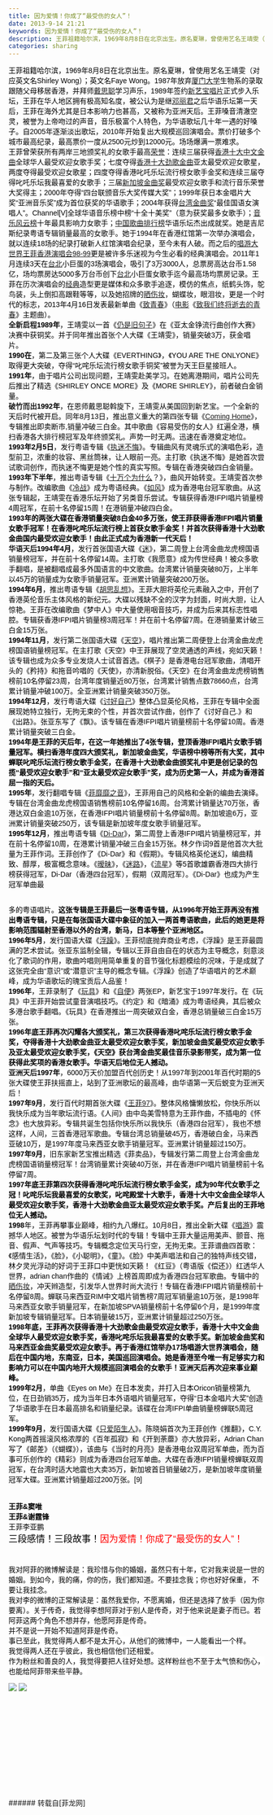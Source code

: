 ```yaml
---
title: 因为爱情！你成了“最受伤的女人”！
date: 2013-9-14 21:21
keywords: 因为爱情！你成了“最受伤的女人”！
description: 王菲祖籍哈尔滨，1969年8月8日在北京出生。原名夏琳，曾使用艺名王靖雯（对应英文名Shirley Wong）；英文名Faye Wong。1987年放弃厦门大学生物系的录取跟随父母移居香港，并拜师戴思聪学习声乐，1989年签约新艺宝唱片正式步入乐坛，王菲在华人地区拥有极高知名度，被公认为是继邓丽君之后华语乐坛第一天后，王菲在海外尤其是日本影响力也甚高，又被称为亚洲天后。王菲嗓音清澈空灵，被誉为上帝吻过的声音，音乐极富个人特色，为华语歌坛几十年一遇的好嗓子。自2005年逐渐淡出歌坛，2010年开始复出大规模巡回演唱会。票价打破多个城市最高纪录，最高票价一度从2500元炒到12000元。场场爆满一票难求。王菲曾荣获所有两岸三地颁奖礼的女歌手最高荣誉：连续三届获得香港十大中文金曲全球华人最受欢迎女歌手奖；七度夺得香港十大劲歌金曲亚太最受欢迎女歌星，两度夺得最受欢迎女歌星；四度夺得香港叱吒乐坛流行榜女歌手金奖和连续三届夺得叱吒乐坛我最喜爱的女歌手；三届新加坡金曲奖最受欢迎女歌手和流行音乐荣誉大奖得主；2000年夺得“四台联颁音乐大奖传媒大奖”；1999年获日本金唱片大奖“亚洲音乐奖”成为首位获奖的华语歌手；2004年获得台湾金曲奖“最佳国语女演唱人”。Channel[V]全球华语音乐榜中榜“十全十美奖”（意为获奖最多女歌手）；音乐风云榜十年最具影响力女歌手；中国歌曲排行榜华语乐坛杰出成就奖。她是吉尼斯纪录粤语专辑销量最高的女歌手。她于1994年在香港红馆第一次举办演唱会，就以连续18场的纪录打破新人红馆演唱会纪录，至今未有人破。而之后的唱游大世界王菲香港演唱会98-99更是被许多乐迷视为今生必看的经典演唱会。2011年1月连续3天在台北小巨蛋的3场演唱会，吸引了3万3000人，总票房高达台币1.58亿，场均票房达5000多万台币创下台北小巨蛋女歌手迄今最高场均票房记录。王菲在历次演唱会的经典造型更是媒体和众多歌手追逐，模仿的焦点，纸鹤头饰，鸵鸟装，头上倒扣高跟鞋等等，以及她招牌的晒伤妆，蝴蝶妆，眼泪妆，更是一个时代的标志，2013年4月16日发表最新单曲《致青春》（电影《致我们终将逝去的青春》主题曲）。全新启程1989年，王靖雯以一首《仍是旧句子》在《亚太金铮流行曲创作大赛》决赛中获铜奖。并于同年推出首张个人大碟《王靖雯》，销量突破3万，获金唱片。1990在，第二及第三张个人大碟《EVERTHING》，《YOU ARE THE ONLYONE》取得更大突破，夺得“叱咤乐坛流行榜女歌手铜奖”被誉为天王巨星接班人。1991年，由于唱片公司出现问题，王靖雯赴美学习。在她离港期间，唱片公司先后推出了精选《SHIRLEY ONCE MORE》及《MORE SHIRLEY》，前者破白金销量。破竹而出1992年，在恩师戴思聪斡旋下，王靖雯从美国回到新艺宝。一个全新的天后时代被开启。同年8月13日，推出意义重大的第四张专辑《Coming Home》，专辑推出即卖断市,销量冲破三白金。其中歌曲《容易受伤的女人》红遍全港，横扫香港各大排行榜冠军及年终颁奖礼。声势一时无两。迅速在香港奠定地位。1993年2月5日，发行粤语专辑《执迷不悔》。专辑曲风有灵魂乐式的演唱色彩，造型前卫，浓重的妆容、黑丝筒袜，让人眼前一亮。主打歌《执迷不悔》是她首次尝试歌词创作，而执迷不悔更是她个性的真实写照。专辑在香港突破四白金销量。1993年下半年，推出粤语专辑《十万个为什么？》，曲风开始转变。王靖雯首次参与制作。改编歌曲《冷战》成为粤语经典。《如风》成为香港电台冠军歌曲。从这张专辑起，王靖雯在香港乐坛开始了另类音乐尝试。专辑获得香港IFPI唱片销量榜4周冠军，在前十名停留15周！在港销量冲破四白金。1993年的两张大碟在香港销量突破8白金40多万张，使王菲获得香港IFPI唱片销量女歌手冠军！在香港叱咤乐坛流行榜上首获女歌手金奖！并首次获得香港十大劲歌金曲国内最受欢迎女歌手！由此正式成为香港新一代天后！华语天后1994年4月，发行首张国语大碟《迷》，第二周登上台湾金曲龙虎榜国语销量榜冠军，并在前十名停留14周。主打歌《我愿意》成为传世经典！被众多歌手翻唱，是被翻唱成最多外国语言的中文歌曲。台湾累计销量突破80万，上半年以45万的销量成为女歌手销量冠军。亚洲累计销量突破200万张。1994年6月，推出粤语专辑《胡思乱想》。王菲大胆将英伦元素融入之中，开创了香港英伦音乐主体风格的新纪元。大碟以残缺不全的汉字为封面，时尚大胆，让人惊艳。王菲在改编歌曲《梦中人》中大量使用咽音技巧，并成为后来其标志性唱腔。专辑获香港IFPI唱片销量榜3周冠军！并在前十名停留7周。在港销量累计破三白金15万张。1994年11月，发行第二张国语大碟《天空》，唱片推出第二周便登上台湾金曲龙虎榜国语销量榜冠军。在主打歌《天空》中王菲展现了空灵通透的声线，宛如天籁！该专辑也成为众多专业发烧人士试音首选。《棋子》是香港电台冠军歌曲，清唱开头的《矜持》和拖音吟唱的《天使》，亦清新脱俗。《天空》在台湾金曲龙虎榜销售榜前10名停留23周，台湾年度销量近80万张，台湾累计销售点数78660点，台湾累计销量冲破100万。全亚洲累计销量突破350万张。1994年12月，发行粤语大碟《讨好自己》整体凸显英伦风格，王菲在专辑中全面展现她特立独行，无拘无束的个性，并首次尝试作曲，创作了《讨好自己.》和《出路》。张亚东写了《飘》。该专辑在香港IFPI唱片销量榜前十名停留10周。香港累计销量突破三白金。1994年是王菲的天后年，在这一年她推出了4张专辑，登顶香港IFPI唱片女歌手销量冠军。横扫香港年度四大颁奖礼，新加坡金曲奖，华语榜中榜等所有大奖，其中蝉联叱咤乐坛流行榜女歌手金奖，在香港十大劲歌金曲颁奖礼中更是创记录的包揽“最受欢迎女歌手”和“亚太最受欢迎女歌手”奖，成为历史第一人，并成为香港首屈一指的天后。1995年，发行翻唱专辑《菲靡靡之音》，王菲用自己的风格和全新的编曲去演绎。专辑在台湾金曲龙虎榜国语销售榜前10名停留16周。台湾累计销量达70万张，香港达双白金逾10万张，在香港IFPI唱片销量榜前十名停留8周。新加坡逾6万，亚洲累计销量突破250万，该专辑是新加坡年度女歌手销量冠军。1995年12月，推出粤语专辑《Di-Dar》，第二周登上香港IFPI唱片销量榜冠军，并在前十名停留10周，在港累计销量冲破三白金15万张。林夕作词9首是他首次大批量为王菲作词。王菲创作了《Di-Dar》和《假期》。专辑风格英伦迷幻，编曲精致、醇厚，极富概念意味。《暧昧》，《迷路》，《流星》等5首歌雄霸香港四大排行榜获得冠军，Di-Dar（香港四台冠军），假期（双周冠军）。《Di-Dar》也成为产生冠军单曲最多的粤语唱片。这张专辑是王菲最后一张粤语专辑，从1996年开始王菲再没有推出粤语专辑，只是在每张国语大碟中象征的加入一两首粤语歌曲，此后的她更是将影响范围辐射至香港以外的台湾，新马，日本等整个亚洲地区。1996年5月，发行国语大碟《浮躁》。王菲彻底抛弃商业考虑，《浮躁》是王菲最圆满的艺术尝试。张亚东监制全辑，专辑以王菲自由自在的状态为主导概念，刻意淡化了歌词的作用，歌曲吟唱则用简单重复的音节强化标题模绘的况味，于是成就了这张完全由“意识”或“潜意识”主导的概念专辑。《浮躁》创造了华语唱片的艺术巅峰，成为华语歌坛的瑰宝贡后人品鉴！1996年，王菲录制了《玩具》和《自便》两张EP，新艺宝于1997年发行。在《玩具》中王菲开始尝试童音演唱技巧。《约定》和《暗涌》成为粤语经典，其后被众多港台歌手翻唱。《玩具》在香港推出一周突破双白金，香港总销量破三白金15万张。1996年底王菲再次闪耀各大颁奖礼，第三次获得香港叱咤乐坛流行榜女歌手金奖，夺得香港十大劲歌金曲亚太最受欢迎女歌手奖，新加坡金曲奖最受欢迎女歌手及亚太最受欢迎女歌手奖，《天空》获台湾金曲奖最佳音乐录影带奖，成为第一位获得此奖项的香港女歌手。华语天后地位无人撼动。亚洲天后1997年，6000万天价加盟百代创历史！从1997年到2001年百代时期的5张大碟使王菲扶摇直上，站到了亚洲歌坛的最高峰，由华语第一天后蜕变为亚洲天后！1997年9月，发行百代时期首张大碟《王菲97》。整体风格慵懒放松，你快乐所以我快乐成为当年歌坛流行语。《人间》由中岛美雪特意为王菲作曲，不插电的《怀念》也大放异彩。专辑共诞生包括你快乐所以我快乐（香港四台冠军），我也不想这样，人间，三首香港冠军歌曲。专辑台湾总销量破45万，香港破白金，马来西亚破10万，是1997年度马来西亚女歌手销量冠军。亚洲累计销量超过150万。1997年9月，旧东家新艺宝推出精选《菲卖品》，专辑发行第二周登上台湾金曲龙虎榜国语销量榜冠军！台湾销量累计突破40万张，并在香港IFPI唱片销量榜前十名停留7周。1997年底王菲第四次获得香港叱咤乐坛流行榜女歌手金奖，成为90年代女歌手之冠！叱咤乐坛我最喜爱的女歌奖，叱咤殿堂十大歌手，香港十大中文金曲全球华人最受欢迎女歌手奖，香港十大劲歌金曲亚太最受欢迎女歌手奖。产后复出的王菲地位无人撼动。1998年，王菲再攀事业巅峰，相约九八爆红。10月8日，推出全新大碟《唱游》震撼华人地区。被誉为华语乐坛划时代的专辑！专辑中王菲大量运用美声、颤音、拖音、假声、气声等技巧。专辑概念定位天马行空，无拘无束。王菲谱曲四首歌：《感情生活》，《脸》，《小聪明》，《童》。《脸》中美声唱法和自己的独特声线交错，林夕灵光浮动的好词于王菲口中更恍如天籁！《红豆》（粤语版《偿还》）红透华人世界，adrian chan作曲的《情诫》上榜首周即成为香港四台冠军歌曲。专辑中的晒伤妆，冲天辫造型，引发华人世界时尚大流行！专辑在香港IFPI唱片销量榜前十名停留8周。蝉联马来西亚RIM中文唱片销售榜7周冠军销量逾10万张，是1998年马来西亚女歌手销量冠军，在新加坡SPVA销量榜前十名停留6个月，是1999年度新加坡专辑销量冠军。日本销量破15万，亚洲累计销量超过250万张。1998年底，王菲再次获得香港十大劲歌金曲最受欢迎女歌手，香港十大中文金曲全球华人最受欢迎女歌手奖，香港叱咤乐坛我最喜爱的女歌手奖。新加坡金曲奖和马来西亚金曲奖最受欢迎女歌手。再于香港红馆举办17场唱游大世界演唱会，随后在中国内地，东南亚，日本，美国巡回演唱会。她是香港至今唯一有足够实力和影响力可以在中国内地开大规模巡回演唱会的女歌手！亚洲天后再次迎来事业巅峰。1999年2月，单曲《Eyes on Me》在日本发卖，并打入日本Oricon销量榜第九位，在日劲销35万，成为当年日本外语唱片销量冠军，夺得“日本金唱片大奖”创造了华语歌手在日本最高排名和销量纪录。该碟在台湾IFPI单曲销量榜蝉联5周冠军。1999年9月，发行国语大碟《只爱陌生人》。陈晓娟首次为王菲创作《推翻》，C.Y. Kong两首摇滚风格浓厚的《百年孤寂》和《开到荼蘼》亦大放异彩，Adrian Chan写了《邮差》（《蝴蝶》），该曲与《当时的月亮》是香港电台双周冠军单曲，而为百事可乐创作的《精彩》则成为香港四台冠军单曲。大碟在香港IFPI销量榜蝉联双周冠军，在台湾时适大地震也大卖35万，新加坡首日销量破2万，是新加坡年度销量冠军大碟。亚洲累计销量超过200万张。[9]王菲&窦唯王菲&谢霆锋王菲李亚鹏三段感情！三段故事！因为爱情！你成了“最受伤的女人”！我对阿菲的微博解读是：我珍惜与你的婚姻，虽然只有十年，它对我来说是一世的婚姻。到如今，我的痛，你的伤，我们都知道。不要挂念我；你也好好保重， 不要让我挂念。我对李的微博的正常解读是：虽然我爱你，不愿离婚，但还是选择了放手（因为你要离）。关于传奇，我觉得李想阿菲对于别人是传奇，对于他来说是妻子而已。若阿菲这两个角色不想并存，他愿阿菲是传奇。并不是说一开始不知道阿菲是传奇。事已至此，我觉得两人都不是太开心，从他们的微博中，一人能看出一个样。我觉得两人还在乎彼此，我也相信他们还相爱。作为粉丝和善良的人，我觉得要把人往好处想。这样粉丝也不至于太气愤和伤心，也能给阿菲带来些平静。
categories: sharing
---
```

<td class="t_f" id="postmessage_49472">

<font style="color:rgb(0, 0, 0)"><font face="arial, 宋体, sans-serif">王菲祖籍哈尔滨，1969年8月8日在北京出生。原名夏琳，曾使用艺名王靖雯（对应英文名Shirley Wong）；英文名Faye Wong。1987年放弃<font style="color:rgb(19, 110, 194)"><a href="http://baike.baidu.com/view/6408.htm" target="_blank">厦门大学</a></font>生物系的录取跟随父母移居香港，并拜师<font style="color:rgb(19, 110, 194)"><a href="http://baike.baidu.com/view/1795343.htm" target="_blank">戴思聪</a></font>学习声乐，1989年签约<font style="color:rgb(19, 110, 194)"><a href="http://baike.baidu.com/view/952421.htm" target="_blank">新艺宝唱片</a></font>正式步入乐坛，王菲在华人地区拥有极高知名度，被公认为是继<font style="color:rgb(19, 110, 194)"><a href="http://baike.baidu.com/view/8696.htm" target="_blank">邓丽君</a></font>之后华语乐坛第一天后，王菲在海外尤其是日本影响力也甚高，又被称为亚洲天后。王菲嗓音清澈空灵，被誉为上帝吻过的声音，音乐极富个人特色，为华语歌坛几十年一遇的好嗓子。自2005年逐渐淡出歌坛，2010年开始复出大规模巡回演唱会。票价打破多个城市最高纪录，最高票价一度从2500元炒到12000元。场场爆满一票难求。</font></font><br/>
<font style="color:rgb(0, 0, 0)"><font face="arial, 宋体, sans-serif">王菲曾荣获所有两岸三地颁奖礼的女歌手最高<font style="color:rgb(19, 110, 194)"><a href="http://baike.baidu.com/subview/548269/10713630.htm" target="_blank">荣誉</a></font>：连续三届获得<font style="color:rgb(19, 110, 194)"><a href="http://baike.baidu.com/view/567661.htm" target="_blank">香港十大中文金曲</a></font>全球华人最受欢迎女歌手奖；七度夺得<font style="color:rgb(19, 110, 194)"><a href="http://baike.baidu.com/view/3410436.htm" target="_blank">香港十大劲歌金曲</a></font>亚太最受欢迎女歌星，两度夺得最受欢迎女歌星；四度夺得香港叱吒乐坛流行榜女歌手金奖和连续三届夺得叱吒乐坛我最喜爱的女歌手；三届<font style="color:rgb(19, 110, 194)"><a href="http://baike.baidu.com/view/6592962.htm" target="_blank">新加坡金曲奖</a></font>最受欢迎女歌手和流行音乐荣誉大奖得主；2000年夺得“四台联颁音乐大奖传媒大奖”；1999年获日本金唱片大奖“亚洲音乐奖”成为首位获奖的华语歌手；2004年获得<font style="color:rgb(19, 110, 194)"><a href="http://baike.baidu.com/view/1717215.htm" target="_blank">台湾金曲奖</a></font>“最佳国语女演唱人”。Channel[V]全球华语音乐榜中榜“十全十美奖”（意为获奖最多女歌手）；<font style="color:rgb(19, 110, 194)"><a href="http://baike.baidu.com/view/557871.htm" target="_blank">音乐风云榜</a></font>十年最具影响力女歌手；<font style="color:rgb(19, 110, 194)"><a href="http://baike.baidu.com/view/2859054.htm" target="_blank">中国歌曲排行榜</a></font>华语乐坛杰出成就奖。她是吉尼斯纪录粤语专辑销量最高的女歌手。她于1994年在香港红馆第一次举办演唱会，就以连续18场的纪录打破新人红馆演唱会纪录，至今未有人破。而之后的<font style="color:rgb(19, 110, 194)"><a href="http://baike.baidu.com/view/723141.htm" target="_blank">唱游大世界王菲香港演唱会98-99</a></font>更是被许多乐迷视为今生必看的经典演唱会。2011年1月连续3天在<font style="color:rgb(19, 110, 194)"><a href="http://baike.baidu.com/view/6809.htm" target="_blank">台北</a></font>小巨蛋的3场演唱会，吸引了3万3000人，总票房高达台币1.58亿，场均票房达5000多万台币创下<font style="color:rgb(19, 110, 194)"><a href="http://baike.baidu.com/view/6809.htm" target="_blank">台北</a></font>小巨蛋女歌手迄今最高场均票房记录。王菲在历次演唱会的<font style="color:rgb(19, 110, 194)"><a href="http://baike.baidu.com/view/280336.htm" target="_blank">经典</a></font>造型更是媒体和众多歌手追逐，模仿的焦点，纸鹤头饰，鸵鸟装，头上倒扣高跟鞋等等，以及她招牌的<font style="color:rgb(19, 110, 194)"><a href="http://baike.baidu.com/view/345363.htm" target="_blank">晒伤妆</a></font>，蝴蝶妆，眼泪妆，更是一个时代的标志，2013年4月16日发表最新单曲《<font style="color:rgb(19, 110, 194)"><a href="http://baike.baidu.com/subview/8253438/10606141.htm" target="_blank">致青春</a></font>》（<font style="color:rgb(19, 110, 194)"><a href="http://baike.baidu.com/view/2382.htm" target="_blank">电影</a></font>《<font style="color:rgb(19, 110, 194)"><a href="http://baike.baidu.com/view/1152550.htm" target="_blank">致我们终将逝去的青春</a></font>》主题曲）。</font></font><br/>
<strong>全新启程</strong><font color="#000"><font face="arial, 宋体, sans-serif"><strong>1989</strong><strong>年</strong>，王靖雯以一首《<font style="color:rgb(19, 110, 194)"><a href="http://baike.baidu.com/view/7401372.htm" target="_blank">仍是旧句子</a></font>》在《亚太金铮流行曲创作大赛》决赛中获铜奖。并于同年推出首张个人大碟《王靖雯》，销量突破3万，获金唱片。</font></font><br/>
<font color="#000"><font face="arial, 宋体, sans-serif"><strong>1990</strong><strong>在</strong>，第二及第三张个人大碟《EVERTHING》，《YOU ARE THE ONLYONE》取得更大突破，夺得“叱咤乐坛流行榜女歌手铜奖”被誉为天王巨星接班人。</font></font><br/>
<font color="#000"><font face="arial, 宋体, sans-serif"><strong>1991</strong><strong>年</strong>，由于唱片公司出现问题，王靖雯赴美学习。在她离港期间，唱片公司先后推出了精选《SHIRLEY ONCE MORE》及《MORE SHIRLEY》，前者破白金销量。</font></font><br/>
<strong>破竹而出</strong><font color="#000"><font face="arial, 宋体, sans-serif"><strong>1992</strong><strong>年</strong>，在恩师戴思聪斡旋下，王靖雯从美国回到新艺宝。一个全新的天后时代被开启。同年8月13日，推出意义重大的第四张专辑《<font style="color:rgb(19, 110, 194)"><a href="http://baike.baidu.com/view/723092.htm" target="_blank">Coming Home</a></font>》，专辑推出即卖断市,销量冲破三白金。其中歌曲《容易受伤的女人》红遍全港，横扫香港各大排行榜冠军及年终颁奖礼。声势一时无两。迅速在香港奠定地位。</font></font><br/>
<font color="#000"><font face="arial, 宋体, sans-serif"><strong>1993</strong><strong>年</strong><strong>2</strong><strong>月</strong><strong>5</strong><strong>日</strong>，发行粤语专辑《<font style="color:rgb(19, 110, 194)"><a href="http://baike.baidu.com/view/412622.htm" target="_blank">执迷不悔</a></font>》。专辑曲风有灵魂乐式的演唱色彩，造型前卫，浓重的妆容、黑丝筒袜，让人眼前一亮。主打歌《执迷不悔》是她首次尝试歌词创作，而执迷不悔更是她个性的真实写照。专辑在香港突破四白金销量。</font></font><br/>
<font color="#000"><font face="arial, 宋体, sans-serif"><strong>1993</strong><strong>年下半年</strong>，推出粤语专辑《<font style="color:rgb(19, 110, 194)"><a href="http://baike.baidu.com/view/23310.htm" target="_blank">十万个为什么</a></font>？》，曲风开始转变。王靖雯首次参与制作。改编歌曲《<font style="color:rgb(19, 110, 194)"><a href="http://baike.baidu.com/view/11198.htm" target="_blank">冷战</a></font>》成为粤语经典。《<font style="color:rgb(19, 110, 194)"><a href="http://baike.baidu.com/view/723095.htm" target="_blank">如风</a></font>》成为香港电台冠军歌曲。从这张专辑起，王靖雯在香港乐坛开始了另类音乐尝试。专辑获得香港IFPI唱片销量榜4周冠军，在前十名停留15周！在港销量冲破四白金。</font></font><br/>
<font color="#000"><font face="arial, 宋体, sans-serif"><strong>1993</strong><strong>年的两张大碟在香港销量突破8</strong><strong>白金</strong><strong>40多</strong><strong>万张，使王菲获得香港</strong><strong>IFPI</strong><strong>唱片销量女歌手冠军！在香港叱咤乐坛流行榜上首获女歌手金奖！并首次获得香港十大劲歌金曲国内最受欢迎女歌手！由此正式成为香港新一代天后！</strong></font></font><br/>
<strong>华语天后</strong><font color="#000"><font face="arial, 宋体, sans-serif"><strong>1994</strong><strong>年</strong><strong>4</strong><strong>月</strong>，发行首张国语大碟《<font style="color:rgb(19, 110, 194)"><a href="http://baike.baidu.com/view/691670.htm" target="_blank">迷</a></font>》，第二周登上台湾金曲龙虎榜国语销量榜冠军，并在前十名停留14周。主打歌《我愿意》成为传世经典！被众多歌手翻唱，是被翻唱成最多外国语言的中文歌曲。台湾累计销量突破80万，上半年以45万的销量成为女歌手销量冠军。亚洲累计销量突破200万张。</font></font><br/>
<font color="#000"><font face="arial, 宋体, sans-serif"><strong>1994</strong><strong>年</strong><strong>6</strong><strong>月</strong>，推出粤语专辑《<font style="color:rgb(19, 110, 194)"><a href="http://baike.baidu.com/view/83145.htm" target="_blank">胡思乱想</a></font>》。王菲大胆将英伦元素融入之中，开创了香港英伦音乐主体风格的新纪元。大碟以残缺不全的汉字为封面，时尚大胆，让人惊艳。王菲在改编歌曲《梦中人》中大量使用咽音技巧，并成为后来其标志性唱腔。专辑获香港IFPI唱片销量榜3周冠军！并在前十名停留7周。在港销量累计破三白金15万张。</font></font><br/>
<font color="#000"><font face="arial, 宋体, sans-serif"><strong>1994</strong><strong>年</strong><strong>11</strong><strong>月</strong>，发行第二张国语大碟《<font style="color:rgb(19, 110, 194)"><a href="http://baike.baidu.com/view/7788.htm" target="_blank">天空</a></font>》，唱片推出第二周便登上台湾金曲龙虎榜国语销量榜冠军。在主打歌《天空》中王菲展现了空灵通透的声线，宛如天籁！该专辑也成为众多专业发烧人士试音首选。《棋子》是香港电台冠军歌曲，清唱开头的《矜持》和拖音吟唱的《天使》，亦清新脱俗。《天空》在台湾金曲龙虎榜销售榜前10名停留23周，台湾年度销量近80万张，台湾累计销售点数78660点，台湾累计销量冲破100万。全亚洲累计销量突破350万张。</font></font><br/>
<font color="#000"><font face="arial, 宋体, sans-serif"><strong>1994</strong><strong>年</strong><strong>12</strong><strong>月</strong>，发行粤语大碟《<font style="color:rgb(19, 110, 194)"><a href="http://baike.baidu.com/view/723101.htm" target="_blank">讨好自己</a></font>》整体凸显英伦风格，王菲在专辑中全面展现她特立独行，无拘无束的个性，并首次尝试作曲，创作了《讨好自己.》和《出路》。张亚东写了《飘》。该专辑在香港IFPI唱片销量榜前十名停留10周。香港累计销量突破三白金。</font></font><br/>
<font color="#000"><font face="arial, 宋体, sans-serif"><strong>1994</strong><strong>年是王菲的天后年，在这一年她推出了</strong><strong>4</strong><strong>张专辑，登顶香港</strong><strong>IFPI</strong><strong>唱片女歌手销量冠军。横扫香港年度四大颁奖礼，新加坡金曲奖，华语榜中榜等所有大奖，其中蝉联叱咤乐坛流行榜女歌手金奖，在香港十大劲歌金曲颁奖礼中更是创记录的包揽</strong><strong>“</strong><strong>最受欢迎女歌手</strong><strong>”</strong><strong>和</strong><strong>“</strong><strong>亚太最受欢迎女歌手</strong><strong>”</strong><strong>奖，成为历史第一人，并成为香港首屈一指的天后。</strong></font></font><br/>
<font color="#000"><font face="arial, 宋体, sans-serif"><strong>1995</strong><strong>年</strong>，发行翻唱专辑《<font style="color:rgb(19, 110, 194)"><a href="http://baike.baidu.com/view/723112.htm" target="_blank">菲靡靡之音</a></font>》，王菲用自己的风格和全新的编曲去演绎。专辑在台湾金曲龙虎榜国语销售榜前10名停留16周。台湾累计销量达70万张，香港达双白金逾10万张，在香港IFPI唱片销量榜前十名停留8周。新加坡逾6万，亚洲累计销量突破250万，该专辑是新加坡年度女歌手销量冠军。</font></font><br/>
<font color="#000"><font face="arial, 宋体, sans-serif"><strong>1995</strong><strong>年</strong><strong>12</strong><strong>月</strong>，推出粤语专辑《<font style="color:rgb(19, 110, 194)"><a href="http://baike.baidu.com/view/723117.htm" target="_blank">Di-Dar</a></font>》，第二周登上香港IFPI唱片销量榜冠军，并在前十名停留10周，在港累计销量冲破三白金15万张。林夕作词9首是他首次大批量为王菲作词。王菲创作了《Di-Dar》和《假期》。专辑风格英伦迷幻，编曲精致、醇厚，极富概念意味。《<font style="color:rgb(19, 110, 194)"><a href="http://baike.baidu.com/subview/5960/4940142.htm" target="_blank">暧昧</a></font>》，《<font style="color:rgb(19, 110, 194)"><a href="http://baike.baidu.com/subview/497134/7899287.htm" target="_blank">迷路</a></font>》，《<font style="color:rgb(19, 110, 194)"><a href="http://baike.baidu.com/subview/4797/8335871.htm" target="_blank">流星</a></font>》等5首歌雄霸香港四大排行榜获得冠军，Di-Dar（香港四台冠军），假期（双周冠军）。《Di-Dar》也成为产生冠军单曲最<div align="center"><span style="float:right;margin-left:5px"><font style="background-color:rgb(250, 250, 250)"><br/>
</font></span></div><br/>
多的粤语唱片。<strong>这张专辑是王菲最后一张粤语专辑，从1996年开始王菲再没有推出粤语专辑，只是在每张国语大碟中象征的加入一两首粤语歌曲，此后的她更是将影响范围辐射至香港以外的台湾，新马，日本等整个亚洲地区。</strong></font></font><br/>
<font color="#000"><font face="arial, 宋体, sans-serif"><strong>1996</strong><strong>年</strong><strong>5</strong><strong>月</strong>，发行国语大碟《<font style="color:rgb(19, 110, 194)"><a href="http://baike.baidu.com/view/76552.htm" target="_blank">浮躁</a></font>》。王菲彻底抛弃商业考虑，《浮躁》是王菲最圆满的艺术尝试。张亚东监制全辑，专辑以王菲自由自在的状态为主导概念，刻意淡化了歌词的作用，歌曲吟唱则用简单重复的音节强化标题模绘的况味，于是成就了这张完全由“意识”或“潜意识”主导的概念专辑。《浮躁》创造了华语唱片的艺术巅峰，成为华语歌坛的瑰宝贡后人品鉴！</font></font><br/>
<font color="#000"><font face="arial, 宋体, sans-serif"><strong>1996</strong><strong>年</strong>，王菲录制了《<font style="color:rgb(19, 110, 194)"><a href="http://baike.baidu.com/view/24175.htm" target="_blank">玩具</a></font>》和《<font style="color:rgb(19, 110, 194)"><a href="http://baike.baidu.com/view/285127.htm" target="_blank">自便</a></font>》两张EP，新艺宝于1997年发行。在《玩具》中王菲开始尝试童音演唱技巧。《约定》和《暗涌》成为粤语经典，其后被众多港台歌手翻唱。《玩具》在香港推出一周突破双白金，香港总销量破三白金15万张。</font></font><br/>
<font color="#000"><font face="arial, 宋体, sans-serif"><strong>1996</strong><strong>年底王菲再次闪耀各大颁奖礼，第三次获得香港叱咤乐坛流行榜女歌手金奖，夺得香港十大劲歌金曲亚太最受欢迎女歌手奖，新加坡金曲奖最受欢迎女歌手及亚太最受欢迎女歌手奖，《天空》获台湾金曲奖最佳音乐录影带奖，成为第一位获得此奖项的香港女歌手。华语天后地位无人撼动。</strong></font></font><br/>
<strong>亚洲天后</strong><font color="#000"><font face="arial, 宋体, sans-serif"><strong>1997</strong><strong>年</strong>，6000万天价加盟百代创历史！从1997年到2001年百代时期的5张大碟使王菲扶摇直上，站到了亚洲歌坛的最高峰，由华语第一天后蜕变为亚洲天后！</font></font><br/>
<font color="#000"><font face="arial, 宋体, sans-serif"><strong>1997</strong><strong>年</strong><strong>9</strong><strong>月</strong>，发行百代时期首张大碟《<font style="color:rgb(19, 110, 194)"><a href="http://baike.baidu.com/view/723130.htm" target="_blank">王菲97</a></font>》。整体风格慵懒放松，你快乐所以我快乐成为当年歌坛流行语。《人间》由中岛美雪特意为王菲作曲，不插电的《怀念》也大放异彩。专辑共诞生包括你快乐所以我快乐（香港四台冠军），我也不想这样，人间，三首香港冠军歌曲。专辑台湾总销量破45万，香港破白金，马来西亚破10万，是1997年度马来西亚女歌手销量冠军。亚洲累计销量超过150万。</font></font><br/>
<font color="#000"><font face="arial, 宋体, sans-serif"><strong>1997</strong><strong>年</strong><strong>9</strong><strong>月</strong>，旧东家新艺宝推出精选《菲卖品》，专辑发行第二周登上台湾金曲龙虎榜国语销量榜冠军！台湾销量累计突破40万张，并在香港IFPI唱片销量榜前十名停留7周。</font></font><br/>
<font color="#000"><font face="arial, 宋体, sans-serif"><strong>1997</strong><strong>年底王菲第四次获得香港叱咤乐坛流行榜女歌手金奖，成为</strong><strong>90</strong><strong>年代女歌手之冠！叱咤乐坛我最喜爱的女歌奖，叱咤殿堂十大歌手，香港十大中文金曲全球华人最受欢迎女歌手奖，香港十大劲歌金曲亚太最受欢迎女歌手奖。产后复出的王菲地位无人撼动。</strong></font></font><br/>
<font color="#000"><font face="arial, 宋体, sans-serif"><strong>1998</strong>年，王菲再攀事业巅峰，相约九八爆红。10月8日，推出全新大碟《<font color="#136ec2"><a href="http://baike.baidu.com/view/76440.htm" target="_blank">唱游</a></font>》震撼华人地区。被誉为华语乐坛划时代的专辑！专辑中王菲大量运用美声、颤音、拖音、假声、气声等技巧。专辑概念定位天马行空，无拘无束。王菲谱曲四首歌：《感情生活》，《脸》，《小聪明》，《童》。《脸》中美声唱法和自己的独特声线交错，林夕灵光浮动的好词于王菲口中更恍如天籁！《红豆》（粤语版《偿还》）红透华人世界，adrian chan作曲的《情诫》上榜首周即成为香港四台冠军歌曲。专辑中的<font style="color:rgb(19, 110, 194)"><a href="http://baike.baidu.com/view/345363.htm" target="_blank">晒伤妆</a></font>，冲天辫造型，引发华人世界时尚大流行！专辑在香港IFPI唱片销量榜前十名停留8周。蝉联马来西亚RIM中文唱片销售榜7周冠军销量逾10万张，是1998年马来西亚女歌手销量冠军，在新加坡SPVA销量榜前十名停留6个月，是1999年度新加坡专辑销量冠军。日本销量破15万，亚洲累计销量超过250万张。</font></font><br/>
<font color="#000"><font face="arial, 宋体, sans-serif"><strong>1998</strong><strong>年底，</strong><strong>王菲再次获得香港十大劲歌金曲最受欢迎女歌手，香港十大中文金曲全球华人最受欢迎女歌手奖，香港叱咤乐坛我最喜爱的女歌手奖。新加坡金曲奖和马来西亚金曲奖最受欢迎女歌手。再于香港红馆举办</strong><strong>17</strong><strong>场唱游大世界演唱会，随后在中国内地，东南亚，日本，美国巡回演唱会。她是香港至今唯一有足够实力和影响力可以在中国内地开大规模巡回演唱会的女歌手！亚洲天后再次迎来事业巅峰。</strong></font></font><br/>
<font color="#000"><font face="arial, 宋体, sans-serif"><strong>1999年2月</strong>，单曲《Eyes on Me》在日本发卖，并打入日本Oricon销量榜第九位，在日劲销35万，成为当年日本外语唱片销量冠军，夺得“日本金唱片大奖”创造了华语歌手在日本最高排名和销量纪录。该碟在台湾IFPI单曲销量榜蝉联5周冠军。</font></font><br/>
<font color="#000"><font face="arial, 宋体, sans-serif"><strong>1999年9月</strong>，发行国语大碟《<font style="color:rgb(19, 110, 194)"><a href="http://baike.baidu.com/view/76495.htm" target="_blank">只爱陌生人</a></font>》。陈晓娟首次为王菲创作《推翻》，C.Y. Kong两首摇滚风格浓厚的《百年孤寂》和《开到荼蘼》亦大放异彩，Adrian Chan写了《邮差》（《蝴蝶》），该曲与《当时的月亮》是香港电台双周冠军单曲，而为百事可乐创作的《精彩》则成为香港四台冠军单曲。大碟在香港IFPI销量榜蝉联双周冠军，在台湾时适大地震也大卖35万，新加坡首日销量破2万，是新加坡年度销量冠军大碟。亚洲累计销量超过200万张。[9]</font></font><br/>
<font color="#000"><font face="arial, 宋体, sans-serif"><br/>
</font></font><br/>
<font color="#000"><font face="arial, 宋体, sans-serif"><strong>王菲&amp;窦唯</strong></font></font><br/>
<font color="#000"><font face="arial, 宋体, sans-serif"><strong>王菲&amp;谢霆锋</strong></font></font><br/>
<font color="#000"><font face="arial, 宋体, sans-serif"><font color="#000"><font style="font-size:14px">王菲李亚鹏</font></font></font></font><br/>
<font size="4"><font color="#000">三段感情！三段故事！</font><font face="arial, 宋体, sans-serif"><font color="#ff0000">因为爱情！你成了“最受伤的女人”！</font></font></font><br/>
<font size="4"><font face="arial, 宋体, sans-serif"><font color="#000000"><br/>
</font></font></font><br/>
<font color="#000000"><font style="background-color:white"><font face="宋体">我对阿菲的微博解读是：我珍惜与你的婚姻，虽然只有十年，它对我来说是一世的婚姻。到如今，我的痛，你的伤，我们都知道。不要挂念我；你也好好保重， 不要让我挂念。</font><br/>
<font face="宋体">我对李的微博的正常解读是：虽然我爱你，不愿离婚，但还是选择了放手（因为你要离）。关于传奇，我觉得李想阿菲对于别人是传奇，对于他来说是妻子而已。若阿菲这两个角色不想并存，他愿阿菲是传奇。</font><br/>
<font face="宋体">并不是说一开始不知道阿菲是传奇。</font><br/>
<font face="宋体">事已至此，我觉得两人都不是太开心，从他们的微博中，一人能看出一个样。</font><br/>
<font face="宋体">我觉得两人还在乎彼此，我也相信他们还相爱。</font><br/>
<font face="宋体">作为粉丝和善良的人，我觉得要把人往好处想。这样粉丝也不至于太气愤和伤心，也能给阿菲带来些平静。</font></font></font><br/>

<img aid="19720" data-cf-modified-d5f7439bb72f3c0eca1d3cd7-="" file="data/attachment/forum/201309/14/212056scc3zhnht6ur6llh.jpg.thumb.jpg" id="aimg_19720" inpost="1" onclick="" onmouseover="" src="http://www.flw.ph/data/attachment/forum/201309/14/212056scc3zhnht6ur6llh.jpg" style="cursor:pointer" zoomfile="data/attachment/forum/201309/14/212056scc3zhnht6ur6llh.jpg"/>



<img aid="19721" data-cf-modified-d5f7439bb72f3c0eca1d3cd7-="" file="data/attachment/forum/201309/14/212104aelqtdxsduhhpzsh.jpg.thumb.jpg" id="aimg_19721" inpost="1" onclick="" onmouseover="" src="http://www.flw.ph/data/attachment/forum/201309/14/212104aelqtdxsduhhpzsh.jpg" style="cursor:pointer" zoomfile="data/attachment/forum/201309/14/212104aelqtdxsduhhpzsh.jpg"/>


<br/>
<font color="#000000"><font style="background-color:white"><font face="宋体"><br/>
</font></font></font><br/>
<font size="4"><font face="arial, 宋体, sans-serif"><font color="#000000"><br/>
</font></font></font><br/>
<font color="#000"><font face="arial, 宋体, sans-serif"><br/>
</font></font><br/>
<br/>
<br/>
<br/>
<br/>
<br/>
<br/>
</td>
###### 转载自[菲龙网]